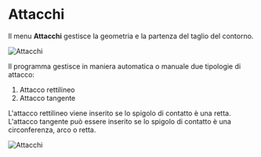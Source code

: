 # Attacchi

Il menu **Attacchi** gestisce la geometria e la partenza del taglio del contorno.

![Attacchi](/attacchi/attacchi.png)

Il programma gestisce in maniera automatica o manuale due tipologie di attacco:

1. Attacco rettilineo
2. Attacco tangente

L'attacco rettilineo viene inserito se lo spigolo di contatto è una retta.<br />
L'attacco tangente può essere inserito se lo spigolo di contatto è una circonferenza, arco o retta.

![Attacchi](/attacchi/attacchi-1.png)
